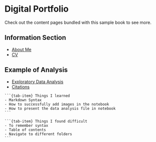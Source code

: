 # Digital Portfolio

Check out the content pages bundled with this sample book to see more.

## Information Section
- [About Me](about_me)
- [CV](cv)

## Example of Analysis
- [Exploratory Data Analysis](analysis_example)
- [Citations](citations)

````{tab-set}
```{tab-item} Things I learned
- Markdown Syntax
- How to successfully add images in the notebook
- How to present the data analysis file in notebook
```

```{tab-item} Things I found difficult
- To remember syntax
- Table of contents
- Navigate to different folders
```
````